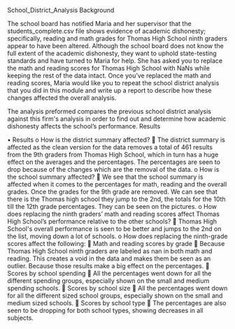 School_District_Analysis
Background

The school board has notified Maria and her supervisor that the students_complete.csv file shows evidence of academic dishonesty; specifically, reading and math grades for Thomas High School ninth graders appear to have been altered. Although the school board does not know the full extent of the academic dishonesty, they want to uphold state-testing standards and have turned to Maria for help. She has asked you to replace the math and reading scores for Thomas High School with NaNs while keeping the rest of the data intact. Once you’ve replaced the math and reading scores, Maria would like you to repeat the school district analysis that you did in this module and write up a report to describe how these changes affected the overall analysis.

The analysis preformed compares the previous school district analysis against this firm's analysis in order to find out and determine how academic dishonesty affects the school’s performance. 
Results

•	Results
o	How is the district summary affected?
	The district summary is affected as the clean version for the data removes a total of 461 results from the 9th graders from Thomas High School, which in turn has a huge effect on the averages and the percentages. The percentages are seen to drop because of the changes which are the removal of the data. 
o	How is the school summary affected?
	We see that the school summary is affected when it comes to the percentages for math, reading and the overall grades. Once the grades for the 9th grade are removed. We can see that there is the Thomas high school they jump to the 2nd, the totals for the 10th till the 12th grade percentages. They can be seen on the pictures. 
o	How does replacing the ninth graders’ math and reading scores affect Thomas High School’s performance relative to the other schools?
	Thomas High School's overall performance is seen to be better and jumps to the 2nd on the list, moving down a lot of schools. 
o	How does replacing the ninth-grade scores affect the following:
	Math and reading scores by grade
	Because Thomas High School ninth graders are labeled as nan in both math and reading. This creates a void in the data and makes them be seen as an outlier. Because those results make a big effect on the percentages. 
	Scores by school spending
	All the percentages went down for all the different spending groups, especially shown on the small and medium spending schools. 
	Scores by school size
	All the percentages went down for all the different sized school groups, especially shown on the small and medium sized schools. 
	Scores by school type
	The percentages are also seen to be dropping for both school types, showing decreases in all subjects. 


